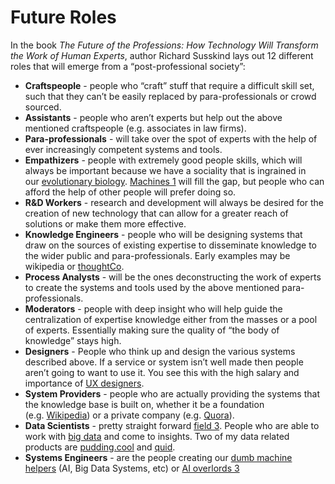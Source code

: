 # Future Roles
In the book _The Future of the Professions: How Technology Will Transform the Work of Human Experts_, author Richard Susskind lays out 12 different roles that will emerge from a “post-professional society”:

- **Craftspeople** - people who “craft” stuff that require a difficult skill set, such that they can’t be easily replaced by para-professionals or crowd sourced.
- **Assistants** - people who aren’t experts but help out the above mentioned craftspeople (e.g. associates in law firms).
- **Para-professionals** - will take over the spot of experts with the help of ever increasingly competent systems and tools.
- **Empathizers** - people with extremely good people skills, which will always be important because we have a sociality that is ingrained in our [evolutionary biology](https://www.wikiwand.com/en/Social_evolution). [Machines 1](https://www.wikiwand.com/en/Paro_(robot)) will fill the gap, but people who can afford the help of other people will prefer doing so.
- **R&D Workers** - research and development will always be desired for the creation of new technology that can allow for a greater reach of solutions or make them more effective.
- **Knowledge Engineers** - people who will be designing systems that draw on the sources of existing expertise to disseminate knowledge to the wider public and para-professionals. Early examples may be wikipedia or [thoughtCo](https://www.thoughtco.com/).
- **Process Analysts** - will be the ones deconstructing the work of experts to create the systems and tools used by the above mentioned para-professionals.
- **Moderators** - people with deep insight who will help guide the centralization of expertise knowledge either from the masses or a pool of experts. Essentially making sure the quality of “the body of knowledge” stays high.
- **Designers** - People who think up and design the various systems described above. If a service or system isn’t well made then people aren’t going to want to use it. You see this with the high salary and importance of [UX designers](https://www.wikiwand.com/en/User_experience_design).
- **System Providers** - people who are actually providing the systems that the knowledge base is built on, whether it be a foundation (e.g. [Wikipedia](https://wikimediafoundation.org/)) or a private company (e.g. [Quora](https://www.quora.com/)).
- **Data Scientists** - pretty straight forward [field 3](https://www.wikiwand.com/en/Data_science). People who are able to work with [big data](https://www.wikiwand.com/en/Big_data) and come to insights. Two of my data related products are [pudding.cool](https://pudding.cool/) and [quid](https://quid.com/).
- **Systems Engineers** - are the people creating our [dumb machine helpers](https://www.amazon.com/Artificial-Intelligence-Guide-Thinking-Humans-ebook/dp/B07MYWPQSK/) (AI, Big Data Systems, etc) or [AI overlords 3](https://www.amazon.com/gp/product/B00LOOCGB2/)